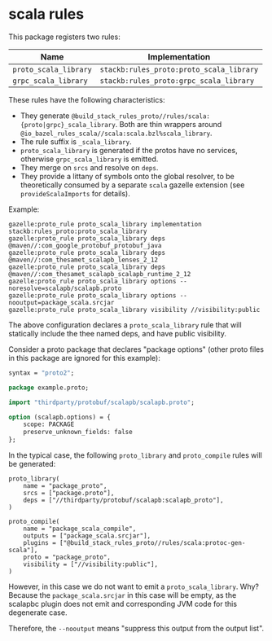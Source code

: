 # scala rules

This package registers two rules:

| Name                  | Implementation                           |
| --------------------- | ---------------------------------------- |
| `proto_scala_library` | `stackb:rules_proto:proto_scala_library` |
| `grpc_scala_library`  | `stackb:rules_proto:grpc_scala_library`  |

These rules have the following characteristics:

- They generate
  `@build_stack_rules_proto//rules/scala:{proto|grpc}_scala_library`. Both are
  thin wrappers around `@io_bazel_rules_scala//scala:scala.bzl%scala_library`.
- The rule suffix is `_scala_library`.
- `proto_scala_library` is generated if the protos have no services, otherwise
  `grpc_scala_library` is emitted.
- They merge on `srcs` and resolve on `deps`.
- They provide a littany of symbols onto the global resolver, to be
  theoretically consumed by a separate `scala` gazelle extension (see
  `provideScalaImports` for details).

Example:

```
gazelle:proto_rule proto_scala_library implementation stackb:rules_proto:proto_scala_library
gazelle:proto_rule proto_scala_library deps @maven//:com_google_protobuf_protobuf_java
gazelle:proto_rule proto_scala_library deps @maven//:com_thesamet_scalapb_lenses_2_12
gazelle:proto_rule proto_scala_library deps @maven//:com_thesamet_scalapb_scalapb_runtime_2_12
gazelle:proto_rule proto_scala_library options --noresolve=scalapb/scalapb.proto
gazelle:proto_rule proto_scala_library options --nooutput=package_scala.srcjar
gazelle:proto_rule proto_scala_library visibility //visibility:public
```

The above configuration declares a `proto_scala_library` rule that will
statically include the thee named deps, and have public visibility.

Consider a proto package that declares "package options" (other proto files in
this package are ignored for this example):

```proto
syntax = "proto2";

package example.proto;

import "thirdparty/protobuf/scalapb/scalapb.proto";

option (scalapb.options) = {
    scope: PACKAGE
    preserve_unknown_fields: false
};
```

In the typical case, the following `proto_library` and `proto_compile` rules
will be generated:

```
proto_library(
    name = "package_proto",
    srcs = ["package.proto"],
    deps = ["//thirdparty/protobuf/scalapb:scalapb_proto"],
)

proto_compile(
    name = "package_scala_compile",
    outputs = ["package_scala.srcjar"],
    plugins = ["@build_stack_rules_proto//rules/scala:protoc-gen-scala"],
    proto = "package_proto",
    visibility = ["//visibility:public"],
)
```

However, in this case we do not want to emit a `proto_scala_library`. Why?
Because the `package_scala.srcjar` in this case will be empty, as the scalapbc
plugin does not emit and corresponding JVM code for this degenerate case.

Therefore, the `--nooutput` means "suppress this output from the output list".
